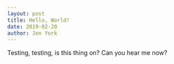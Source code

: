 ```yaml
---
layout: post
title: Hello, World!
date: 2019-02-20
author: Jen York
---
```


Testing, testing, is this thing on?
Can you hear me now?
